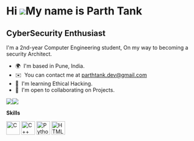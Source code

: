 Hi ![](https://user-images.githubusercontent.com/18350557/176309783-0785949b-9127-417c-8b55-ab5a4333674e.gif)My name is Parth Tank
==================================================================================================================================

CyberSecurity Enthusiast
-----------------------

I'm a 2nd-year Computer Engineering student, On my way to becoming a security Architect.

*   🌍  I'm based in Pune, India.
*   ✉️  You can contact me at [parthtank.dev@gmail.com](mailto:parthtank.dev@gmail.com)
*   🧠  I'm learning Ethical Hacking.
*   🤝  I'm open to collaborating on Projects.




<a href="https://github.com/porthhh" target="_blank" rel="noreferrer"><img
                  src="https://img.shields.io/github/followers/porthhh?logo=github&style=for-the-badge&color=0891b2&labelColor=1c1917" /></a><a href="https://www.twitter.com/hey_parthhh" target="_blank" rel="noreferrer"><img
                  src="https://img.shields.io/twitter/follow/hey_parthhh?logo=twitter&style=for-the-badge&color=0891b2&labelColor=1c1917"
                /></a>
                
                
**Skills** 
<p align="left">
<a href="https://docs.microsoft.com/en-us/cpp/?view=msvc-170" target="_blank" rel="noreferrer"><img src="https://raw.githubusercontent.com/danielcranney/readme-generator/main/public/icons/skills/c-colored.svg" width="36" height="36" alt="C" /></a>
<a href="https://docs.microsoft.com/en-us/cpp/?view=msvc-170" target="_blank" rel="noreferrer"><img src="https://raw.githubusercontent.com/danielcranney/readme-generator/main/public/icons/skills/cplusplus-colored.svg" width="36" height="36" alt="C++" /></a>
<a href="https://www.python.org/" target="_blank" rel="noreferrer"><img src="https://raw.githubusercontent.com/danielcranney/readme-generator/main/public/icons/skills/python-colored.svg" width="36" height="36" alt="Python" /></a>
<a href="https://developer.mozilla.org/en-US/docs/Glossary/HTML5" target="_blank" rel="noreferrer"><img src="https://raw.githubusercontent.com/danielcranney/readme-generator/main/public/icons/skills/html5-colored.svg" width="36" height="36" alt="HTML5" /></a>
</p>
                    
              
